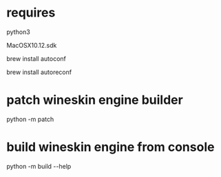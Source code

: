 # requires

python3

MacOSX10.12.sdk

brew install autoconf

brew install autoreconf

# patch wineskin engine builder
python -m patch

# build wineskin engine from console
python -m build --help